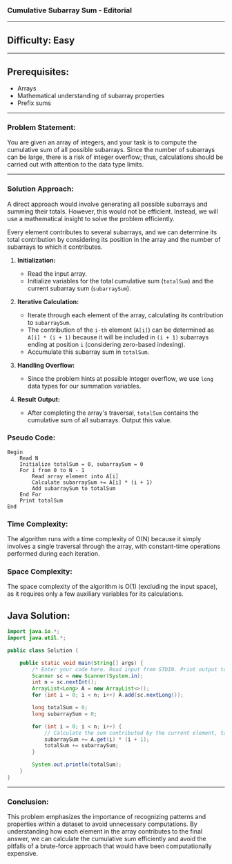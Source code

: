### **Cumulative Subarray Sum - Editorial**

---

## **Difficulty: Easy**

---

## **Prerequisites:**
- Arrays
- Mathematical understanding of subarray properties
- Prefix sums

---

### **Problem Statement:**
You are given an array of integers, and your task is to compute the cumulative sum of all possible subarrays. Since the number of subarrays can be large, there is a risk of integer overflow; thus, calculations should be carried out with attention to the data type limits.

---

### **Solution Approach:**

A direct approach would involve generating all possible subarrays and summing their totals. However, this would not be efficient. Instead, we will use a mathematical insight to solve the problem efficiently. 

Every element contributes to several subarrays, and we can determine its total contribution by considering its position in the array and the number of subarrays to which it contributes.

1. **Initialization:**
   - Read the input array.
   - Initialize variables for the total cumulative sum (`totalSum`) and the current subarray sum (`subarraySum`).

2. **Iterative Calculation:**
   - Iterate through each element of the array, calculating its contribution to `subarraySum`. 
   - The contribution of the `i-th` element (`A[i]`) can be determined as `A[i] * (i + 1)` because it will be included in `(i + 1)` subarrays ending at position `i` (considering zero-based indexing).
   - Accumulate this subarray sum in `totalSum`.

3. **Handling Overflow:**
   - Since the problem hints at possible integer overflow, we use `long` data types for our summation variables.

4. **Result Output:**
   - After completing the array's traversal, `totalSum` contains the cumulative sum of all subarrays. Output this value.

### **Pseudo Code:**
```plaintext
Begin
    Read N
    Initialize totalSum = 0, subarraySum = 0
    For i from 0 to N - 1
        Read array element into A[i]
        Calculate subarraySum += A[i] * (i + 1)
        Add subarraySum to totalSum
    End For
    Print totalSum
End
```

### **Time Complexity:**
The algorithm runs with a time complexity of O(N) because it simply involves a single traversal through the array, with constant-time operations performed during each iteration.

### **Space Complexity:**
The space complexity of the algorithm is O(1) (excluding the input space), as it requires only a few auxiliary variables for its calculations.

## **Java Solution:**
```java
import java.io.*;
import java.util.*;

public class Solution {

    public static void main(String[] args) {
        /* Enter your code here. Read input from STDIN. Print output to STDOUT. Your class should be named Solution. */
        Scanner sc = new Scanner(System.in);
        int n = sc.nextInt();
        ArrayList<Long> A = new ArrayList<>();
        for (int i = 0; i < n; i++) A.add(sc.nextLong());

        long totalSum = 0;
        long subarraySum = 0;

        for (int i = 0; i < n; i++) {
            // Calculate the sum contributed by the current element, taking into account the number of subarrays it will be part of.
            subarraySum += A.get(i) * (i + 1);
            totalSum += subarraySum;
        }

        System.out.println(totalSum);
    }
}
```

---

### **Conclusion:**
This problem emphasizes the importance of recognizing patterns and properties within a dataset to avoid unnecessary computations. By understanding how each element in the array contributes to the final answer, we can calculate the cumulative sum efficiently and avoid the pitfalls of a brute-force approach that would have been computationally expensive.